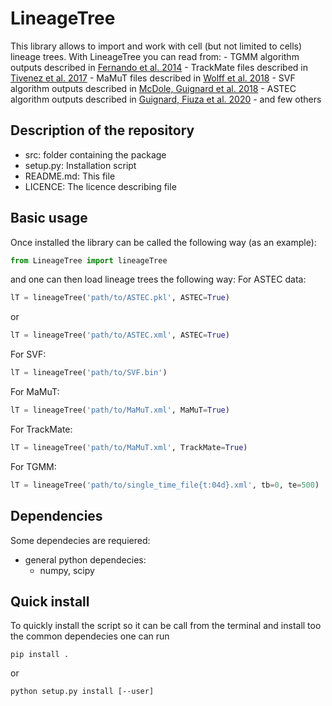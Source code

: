 # LineageTree

This library allows to import and work with cell (but not limited to cells) lineage trees.
With LineageTree you can read from:
	- TGMM algorithm outputs described in [Fernando et al. 2014](https://www.nature.com/articles/nmeth.3036)
	- TrackMate files described in [Tivenez et al. 2017](https://doi.org/10.1016/j.ymeth.2016.09.016)
	- MaMuT files described in [Wolff et al. 2018](https://doi.org/10.7554/eLife.34410)
	- SVF algorithm outputs described in [McDole, Guignard et al. 2018](https://doi.org/10.1016/j.cell.2018.09.031)
	- ASTEC algorithm outputs described in [Guignard, Fiuza et al. 2020](https://doi.org/10.1126/science.aar5663)
	- and few others

## Description of the repository
  - src: folder containing the package
  - setup.py: Installation script
  - README.md: This file
  - LICENCE: The licence describing file

## Basic usage
Once installed the library can be called the following way (as an example):
```python
from LineageTree import lineageTree
```
and one can then load lineage trees the following way:
For ASTEC data:
```python
lT = lineageTree('path/to/ASTEC.pkl', ASTEC=True)
```
or
```python
lT = lineageTree('path/to/ASTEC.xml', ASTEC=True)
```

For SVF:
```python
lT = lineageTree('path/to/SVF.bin')
```

For MaMuT:
```python
lT = lineageTree('path/to/MaMuT.xml', MaMuT=True)
```

For TrackMate:
```python
lT = lineageTree('path/to/MaMuT.xml', TrackMate=True)
```

For TGMM:
```python
lT = lineageTree('path/to/single_time_file{t:04d}.xml', tb=0, te=500)
```

## Dependencies
Some dependecies are requiered:
  - general python dependecies:
    - numpy, scipy
    
## Quick install
To quickly install the script so it can be call from the terminal and install too the common dependecies one can run
```shell
pip install .
```
or
```shell
python setup.py install [--user]
```
